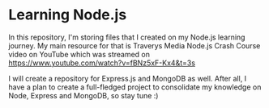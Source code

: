 # Learning Node.js

In this repository, I'm storing files that I created on my Node.js learning journey.
My main resource for that is Traverys Media Node.js Crash Course video on YouTube which was streamed on https://www.youtube.com/watch?v=fBNz5xF-Kx4&t=3s

I will create a repository for Express.js and MongoDB as well. After all, I have a plan to create a full-fledged project to consolidate my knowledge on Node, Express and MongoDB, so stay tune :) 
